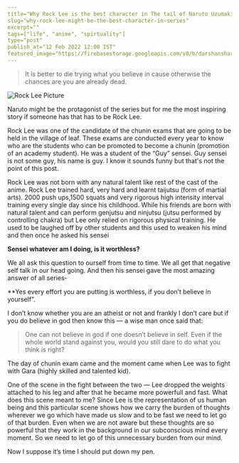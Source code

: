 ```yaml
---
title="Why Rock Lee is the best character in The tail of Naruto Uzumaki?"
slug="why-rock-lee-might-be-the-best-character-in-series"
excerpt=""
tags=["life", "anime", "spirtuality"]
type="post"
publish_at="12 Feb 2022 12:00 IST"
featured_image="https://firebasestorage.googleapis.com/v0/b/darshansharma-ur.appspot.com/o/images%2F1_RywLtp5GZRuuQOlWOmtEzg.png?alt=media&token=183e1735-2c3a-44f2-9e11-0b3e5f56125a"
---
```



> It is better to die trying what you believe in cause otherwise the chances are you are already dead.  

![Rock Lee Picture](https://firebasestorage.googleapis.com/v0/b/darshansharma-ur.appspot.com/o/images%2F1_RywLtp5GZRuuQOlWOmtEzg.png?alt=media&token=183e1735-2c3a-44f2-9e11-0b3e5f56125a "Rock Lee")


Naruto might be the protagonist of the series but for me the most inspiring story if someone has that has to be Rock Lee.

Rock Lee was one of the candidate of the chunin exams that are going to be held in the village of leaf. These exams are conducted every year to know who are the students who can be promoted to become a chunin (promotion of an academy student). He was a student of the “Guy” sensei. Guy sensei is not some guy, his name is guy. I know it sounds funny but that's not the point of this post.

Rock Lee was not born with any natural talent like rest of the cast of the anime. Rock Lee trained hard, very hard and learnt taijutsu (form of martial arts). 2000 push ups,1500 squats and very rigorous high intensity interval training every single day since his childhood. While his friends are born with natural talent and can perform genjutsu and ninjutsu (jutsu performed by controlling chakra) but Lee only relied on rigorous physical training. He used to be laughed off by other students and this used to weaken his mind and then once he asked his sensei 

**Sensei whatever am I doing, is it worthless?**

We all ask this question to ourself from time to time. We all get that negative self talk in our head going. And then his sensei gave the most amazing answer of all series-

**Yes every effort you are putting is worthless, if you don’t believe in yourself”.  

I don’t know whether you are an atheist or not and frankly I don’t care but if you do believe in god then know this — a wise man once said that:

> One can not believe in god if one doesn’t believe in self.
> Even if the whole world stand against you, would you still dare to do what you think is right?

The day of chunin exam came and the moment came when Lee was to fight with Gara (highly skilled and talented kid). 

One of the scene in the fight between the two — Lee dropped the weights attached to his leg and after that he became more powerfull and fast. What does this scene meant to me? Since Lee is the representation of us human being and this particular scene shows how we carry the burden of thoughts wherever we go which have made us slow and to be fast we need to let go of that burden. 
Even when we are not aware but these thoughts are so powerful that they work in the background in our subconscious mind every moment. So we need to let go of this unnecessary burden from our mind.

Now I suppose it’s time I should put down my pen.  